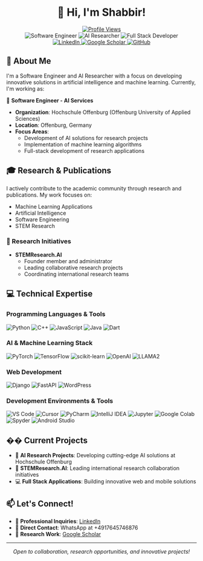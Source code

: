 # <div align="center">👋 Hi, I'm Shabbir!</div>

<div align="center">
  <a href="https://github.com/shabbirshuvo">
    <img src="https://komarev.com/ghpvc/?username=shabbirshuvo&style=flat-square&color=blue" alt="Profile Views"/>
  </a>
</div>

<div align="center">
  <img src="https://img.shields.io/badge/Software_Engineer-blue?style=for-the-badge" alt="Software Engineer"/>
  <img src="https://img.shields.io/badge/AI_Researcher-red?style=for-the-badge" alt="AI Researcher"/>
  <img src="https://img.shields.io/badge/Full_Stack_Developer-green?style=for-the-badge" alt="Full Stack Developer"/>
</div>

<div align="center">
  <a href="https://www.linkedin.com/in/sashuvo/">
    <img src="https://img.shields.io/badge/LinkedIn-0077B5?style=for-the-badge&logo=linkedin&logoColor=white" alt="LinkedIn"/>
  </a>
  <a href="https://scholar.google.com/citations?user=_I8J_VwAAAAJ">
    <img src="https://img.shields.io/badge/Google_Scholar-4285F4?style=for-the-badge&logo=google-scholar&logoColor=white" alt="Google Scholar"/>
  </a>
  <a href="https://github.com/shabbirshuvo">
    <img src="https://img.shields.io/badge/GitHub-100000?style=for-the-badge&logo=github&logoColor=white" alt="GitHub"/>
  </a>
</div>

## 🎯 About Me

I'm a Software Engineer and AI Researcher with a focus on developing innovative solutions in artificial intelligence and machine learning. Currently, I'm working as:

🏢 **Software Engineer - AI Services**

- **Organization**: Hochschule Offenburg (Offenburg University of Applied Sciences)
- **Location**: Offenburg, Germany
- **Focus Areas**:
  - Development of AI solutions for research projects
  - Implementation of machine learning algorithms
  - Full-stack development of research applications

## 🎓 Research & Publications

I actively contribute to the academic community through research and publications. My work focuses on:

- Machine Learning Applications
- Artificial Intelligence
- Software Engineering
- STEM Research

### 🔬 Research Initiatives

- **STEMResearch.AI**
  - Founder member and administrator
  - Leading collaborative research projects
  - Coordinating international research teams

## 💻 Technical Expertise

### Programming Languages & Tools

<div align="left">
  <img src="https://img.shields.io/badge/Python-3776AB?style=for-the-badge&logo=python&logoColor=white" alt="Python"/>
  <img src="https://img.shields.io/badge/C++-00599C?style=for-the-badge&logo=c%2B%2B&logoColor=white" alt="C++"/>
  <img src="https://img.shields.io/badge/JavaScript-F7DF1E?style=for-the-badge&logo=javascript&logoColor=black" alt="JavaScript"/>
  <img src="https://img.shields.io/badge/Java-ED8B00?style=for-the-badge&logo=openjdk&logoColor=white" alt="Java"/>
  <img src="https://img.shields.io/badge/Dart-0175C2?style=for-the-badge&logo=dart&logoColor=white" alt="Dart"/>
</div>

### AI & Machine Learning Stack

<div align="left">
  <img src="https://img.shields.io/badge/PyTorch-EE4C2C?style=for-the-badge&logo=pytorch&logoColor=white" alt="PyTorch"/>
  <img src="https://img.shields.io/badge/TensorFlow-FF6F00?style=for-the-badge&logo=tensorflow&logoColor=white" alt="TensorFlow"/>
  <img src="https://img.shields.io/badge/scikit--learn-F7931E?style=for-the-badge&logo=scikit-learn&logoColor=white" alt="scikit-learn"/>
  <img src="https://img.shields.io/badge/OpenAI-412991?style=for-the-badge&logo=openai&logoColor=white" alt="OpenAI"/>
  <img src="https://img.shields.io/badge/LLAMA2-4B0082?style=for-the-badge" alt="LLAMA2"/>
</div>

### Web Development

<div align="left">
  <img src="https://img.shields.io/badge/Django-092E20?style=for-the-badge&logo=django&logoColor=white" alt="Django"/>
  <img src="https://img.shields.io/badge/FastAPI-009688?style=for-the-badge&logo=fastapi&logoColor=white" alt="FastAPI"/>
  <img src="https://img.shields.io/badge/WordPress-21759B?style=for-the-badge&logo=wordpress&logoColor=white" alt="WordPress"/>
</div>

### Development Environments & Tools

<div align="left">
  <img src="https://img.shields.io/badge/VS_Code-007ACC?style=for-the-badge&logo=visual-studio-code&logoColor=white" alt="VS Code"/>
  <img src="https://img.shields.io/badge/Cursor-000000?style=for-the-badge&logo=cursor&logoColor=white" alt="Cursor"/>
  <img src="https://img.shields.io/badge/PyCharm-000000?style=for-the-badge&logo=pycharm&logoColor=white" alt="PyCharm"/>
  <img src="https://img.shields.io/badge/IntelliJ_IDEA-000000?style=for-the-badge&logo=intellij-idea&logoColor=white" alt="IntelliJ IDEA"/>
  <img src="https://img.shields.io/badge/Jupyter-F37626?style=for-the-badge&logo=jupyter&logoColor=white" alt="Jupyter"/>
  <img src="https://img.shields.io/badge/Colab-F9AB00?style=for-the-badge&logo=googlecolab&logoColor=white" alt="Google Colab"/>
  <img src="https://img.shields.io/badge/Spyder-FF0000?style=for-the-badge&logo=spyder-ide&logoColor=white" alt="Spyder"/>
  <img src="https://img.shields.io/badge/Android_Studio-3DDC84?style=for-the-badge&logo=android-studio&logoColor=white" alt="Android Studio"/>
</div>

## �� Current Projects

- 🤖 **AI Research Projects**: Developing cutting-edge AI solutions at Hochschule Offenburg
- 🔬 **STEMResearch.AI**: Leading international research collaboration initiatives
- 💻 **Full Stack Applications**: Building innovative web and mobile solutions

## 📫 Let's Connect!

- 💼 **Professional Inquiries**: [LinkedIn](https://www.linkedin.com/in/sashuvo/)
- 📱 **Direct Contact**: WhatsApp at +4917645746876
- 🎯 **Research Work**: [Google Scholar](https://scholar.google.com/citations?user=_I8J_VwAAAAJ)

---

<div align="center">
  <i>Open to collaboration, research opportunities, and innovative projects!</i>
</div>
